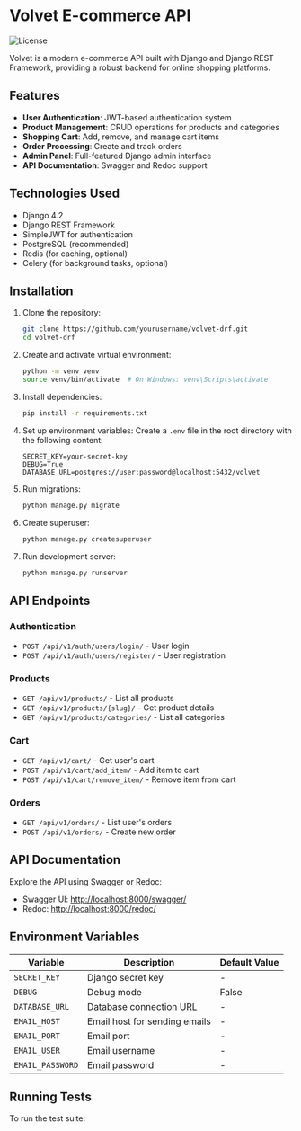 # Volvet E-commerce API

![License](https://img.shields.io/badge/license-MIT-blue.svg)

Volvet is a modern e-commerce API built with Django and Django REST Framework, providing a robust backend for online shopping platforms.

## Features

- **User Authentication**: JWT-based authentication system
- **Product Management**: CRUD operations for products and categories
- **Shopping Cart**: Add, remove, and manage cart items
- **Order Processing**: Create and track orders
- **Admin Panel**: Full-featured Django admin interface
- **API Documentation**: Swagger and Redoc support

## Technologies Used

- Django 4.2
- Django REST Framework
- SimpleJWT for authentication
- PostgreSQL (recommended)
- Redis (for caching, optional)
- Celery (for background tasks, optional)

## Installation

1. Clone the repository:

   ```bash
   git clone https://github.com/yourusername/volvet-drf.git
   cd volvet-drf
   ```

2. Create and activate virtual environment:

   ```bash
   python -m venv venv
   source venv/bin/activate  # On Windows: venv\Scripts\activate
   ```

3. Install dependencies:

   ```bash
   pip install -r requirements.txt
   ```

4. Set up environment variables:
   Create a `.env` file in the root directory with the following content:

   ```
   SECRET_KEY=your-secret-key
   DEBUG=True
   DATABASE_URL=postgres://user:password@localhost:5432/volvet
   ```

5. Run migrations:

   ```bash
   python manage.py migrate
   ```

6. Create superuser:

   ```bash
   python manage.py createsuperuser
   ```

7. Run development server:
   ```bash
   python manage.py runserver
   ```

## API Endpoints

### Authentication

- `POST /api/v1/auth/users/login/` - User login
- `POST /api/v1/auth/users/register/` - User registration

### Products

- `GET /api/v1/products/` - List all products
- `GET /api/v1/products/{slug}/` - Get product details
- `GET /api/v1/products/categories/` - List all categories

### Cart

- `GET /api/v1/cart/` - Get user's cart
- `POST /api/v1/cart/add_item/` - Add item to cart
- `POST /api/v1/cart/remove_item/` - Remove item from cart

### Orders

- `GET /api/v1/orders/` - List user's orders
- `POST /api/v1/orders/` - Create new order

## API Documentation

Explore the API using Swagger or Redoc:

- Swagger UI: [http://localhost:8000/swagger/](http://localhost:8000/swagger/)
- Redoc: [http://localhost:8000/redoc/](http://localhost:8000/redoc/)

## Environment Variables

| Variable         | Description                   | Default Value |
| ---------------- | ----------------------------- | ------------- |
| `SECRET_KEY`     | Django secret key             | -             |
| `DEBUG`          | Debug mode                    | False         |
| `DATABASE_URL`   | Database connection URL       | -             |
| `EMAIL_HOST`     | Email host for sending emails | -             |
| `EMAIL_PORT`     | Email port                    | -             |
| `EMAIL_USER`     | Email username                | -             |
| `EMAIL_PASSWORD` | Email password                | -             |

## Running Tests

To run the test suite:
